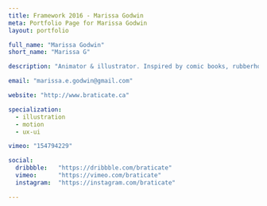 ```yaml
---
title: Framework 2016 - Marissa Godwin
meta: Portfolio Page for Marissa Godwin
layout: portfolio

full_name: "Marissa Godwin"
short_name: "Marissa G"

description: "Animator & illustrator. Inspired by comic books, rubberhose animation, & Ultraman villains. Fluent in After Effects; decent in Japanese"

email: "marissa.e.godwin@gmail.com"

website: "http://www.braticate.ca"

specialization:
  - illustration
  - motion
  - ux-ui

vimeo: "154794229"

social:
  dribbble:   "https://dribbble.com/braticate"
  vimeo:      "https://vimeo.com/braticate"
  instagram:  "https://instagram.com/braticate"

---
```

